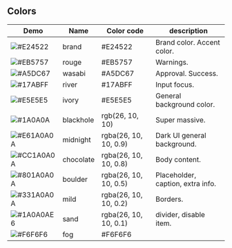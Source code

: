 ## Colors

| Demo | Name | Color code | description |
| ---- | ---- | ---------- | ---------- |
| ![#E24522](http://placehold.it/15/E24522/)| brand | #E24522 | Brand color. Accent color. |
| ![#EB5757](http://placehold.it/15/EB5757/)| rouge | #EB5757 | Warnings. |
| ![#A5DC67](http://placehold.it/15/A5DC67/)| wasabi | #A5DC67 | Approval. Success. |
| ![#17ABFF](http://placehold.it/15/17ABFF/)| river | #17ABFF | Input focus. |
| ![#E5E5E5](http://placehold.it/15/E5E5E5/)| ivory | #E5E5E5 | General background color. |
| ![#1A0A0A](http://placehold.it/15/1A0A0A/)| blackhole | rgb(26, 10, 10) | Super massive. |
| ![#E61A0A0A](http://placehold.it/15/E61A0A0A/)| midnight | rgba(26, 10, 10, 0.9) | Dark UI general background.|
| ![#CC1A0A0A](http://placehold.it/15/CC1A0A0A/)| chocolate | rgba(26, 10, 10, 0.8) | Body content.|
| ![#801A0A0A](http://placehold.it/15/801A0A0A/)| boulder | rgba(26, 10, 10, 0.5) | Placeholder, caption, extra info.|
| ![#331A0A0A](http://placehold.it/15/331A0A0A/)| mild | rgba(26, 10, 10, 0.2) | Borders. |
| ![#1A0A0AE6](http://placehold.it/15/1A0A0AE6/)| sand | rgba(26, 10, 10, 0.1) | divider, disable item.|
| ![#F6F6F6](http://placehold.it/15/F6F6F6/)| fog | #F6F6F6 | |